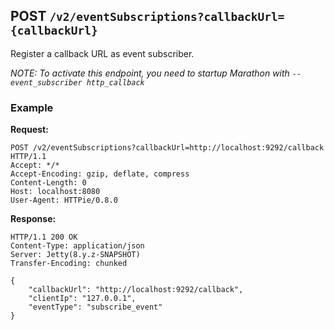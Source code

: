## POST `/v2/eventSubscriptions?callbackUrl={callbackUrl}`

Register a callback URL as event subscriber.

_NOTE: To activate this endpoint, you need to startup Marathon with `--event_subscriber http_callback`_

### Example

**Request:**


```
POST /v2/eventSubscriptions?callbackUrl=http://localhost:9292/callback HTTP/1.1
Accept: */*
Accept-Encoding: gzip, deflate, compress
Content-Length: 0
Host: localhost:8080
User-Agent: HTTPie/0.8.0
```

**Response:**


```
HTTP/1.1 200 OK
Content-Type: application/json
Server: Jetty(8.y.z-SNAPSHOT)
Transfer-Encoding: chunked

{
    "callbackUrl": "http://localhost:9292/callback",
    "clientIp": "127.0.0.1",
    "eventType": "subscribe_event"
}
```
